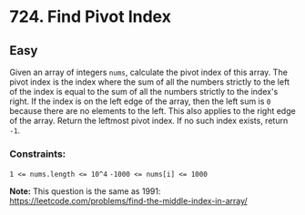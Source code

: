 # 724. Find Pivot Index

## Easy

Given an array of integers `nums`, calculate the pivot index of this array. The pivot index is the index where the sum
of all the numbers strictly to the left of the index is equal to the sum of all the numbers strictly to the index's
right. If the index is on the left edge of the array, then the left sum is `0` because there are no elements to the
left. This also applies to the right edge of the array. Return the leftmost pivot index. If no such index exists,
return `-1`.

### Constraints:
`1 <= nums.length <= 10^4`
`-1000 <= nums[i] <= 1000`

**Note:** This question is the same as 1991: https://leetcode.com/problems/find-the-middle-index-in-array/
